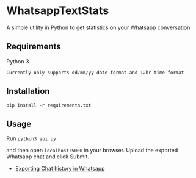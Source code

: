 # WhatsappTextStats
A simple utility in Python to get statistics on your Whatsapp conversation


## Requirements
Python 3

`Currently only supports dd/mm/yy date format and 12hr time format`

## Installation
`pip install -r requirements.txt`

## Usage
Run
`python3 api.py`

and then open `localhost:5000` in your browser. Upload the exported Whatsapp chat and click Submit.

- [Exporting Chat history in Whatsapp](https://faq.whatsapp.com/en/android/23756533/?category=5245251)
